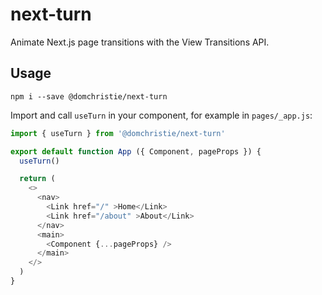 # next-turn
Animate Next.js page transitions with the View Transitions API.

## Usage

```
npm i --save @domchristie/next-turn
```

Import and call `useTurn` in your component, for example in `pages/_app.js`:

```js
import { useTurn } from '@domchristie/next-turn'

export default function App ({ Component, pageProps }) {
  useTurn()

  return (
    <>
      <nav>
        <Link href="/" >Home</Link>
        <Link href="/about" >About</Link>
      </nav>
      <main>
        <Component {...pageProps} />
      </main>
    </>
  )
}

```
